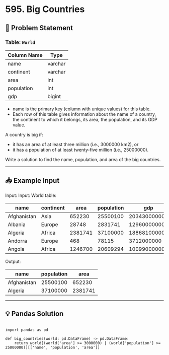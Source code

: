 # 595. Big Countries

## 📝 Problem Statement
 
###  Table: `World`


| Column Name | Type    |
|-------------|---------|
| name        | varchar |
| continent   | varchar |
| area        | int     |
| population  | int     |
| gdp         | bigint  |

 - name is the primary key (column with unique values) for this table.
 - Each row of this table gives information about the name of a country, the continent to which it belongs, its area, the population, and its GDP value.

 A country is big if:
 - it has an area of at least three million (i.e., 3000000 km2), or
 - it has a population of at least twenty-five million (i.e., 25000000).

Write a solution to find the name, population, and area of the big countries.


---

## 📥 Example Input
Input:
Input: 
World table:

| name        | continent | area    | population | gdp          |
|-------------|-----------|---------|------------|--------------|
| Afghanistan | Asia      | 652230  | 25500100   | 20343000000  |
| Albania     | Europe    | 28748   | 2831741    | 12960000000  |
| Algeria     | Africa    | 2381741 | 37100000   | 188681000000 |
| Andorra     | Europe    | 468     | 78115      | 3712000000   |
| Angola      | Africa    | 1246700 | 20609294   | 100990000000 |


Output: 

| name        | population | area    |
|-------------|------------|---------|
| Afghanistan | 25500100   | 652230  |
| Algeria     | 37100000   | 2381741 |



---

## 💡 Pandas Solution

```pandas

import pandas as pd

def big_countries(world: pd.DataFrame) -> pd.DataFrame:
    return world[(world['area'] >= 3000000) | (world['population'] >= 25000000)][['name', 'population', 'area']]

